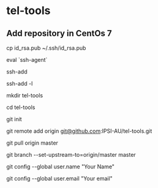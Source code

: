 # tel-tools
## Add repository in CentOs 7
cp id_rsa.pub ~/.ssh/id_rsa.pub

eval \`ssh-agent\`

ssh-add

ssh-add -l

mkdir tel-tools

cd tel-tools

git init

git remote add origin git@github.com:IPSI-AU/tel-tools.git

git pull origin master

git branch --set-upstream-to=origin/master master

git config --global user.name "Your Name"

git config --global user.email "Your email"

